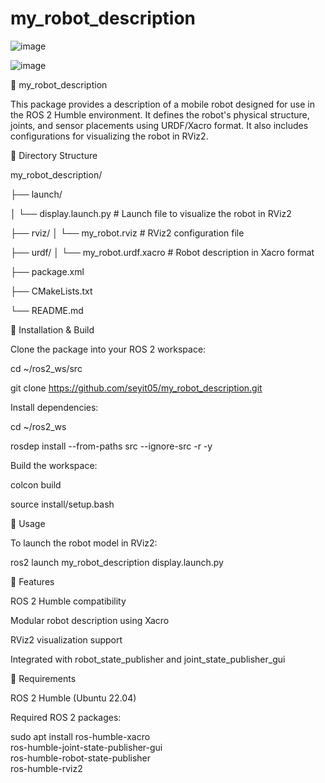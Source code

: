 # my_robot_description
 
![image](https://github.com/user-attachments/assets/02e6894b-1940-4a2c-b978-3cbc0218de89)

![image](https://github.com/user-attachments/assets/aaef56a3-8038-40c2-b88c-838872b6883f)

🦾 my_robot_description

This package provides a description of a mobile robot designed for use in the ROS 2 Humble environment. It defines the robot's physical structure, joints, and sensor placements using URDF/Xacro format. It also includes configurations for visualizing the robot in RViz2.

📁 Directory Structure

my_robot_description/

├── launch/

│   └── display.launch.py         # Launch file to visualize the robot in RViz2

├── rviz/
│   └── my_robot.rviz             # RViz2 configuration file

├── urdf/
│   └── my_robot.urdf.xacro       # Robot description in Xacro format

├── package.xml

├── CMakeLists.txt

└── README.md

🚀 Installation & Build

Clone the package into your ROS 2 workspace:


cd ~/ros2_ws/src

git clone https://github.com/seyit05/my_robot_description.git

Install dependencies:

cd ~/ros2_ws

rosdep install --from-paths src --ignore-src -r -y

Build the workspace:


colcon build

source install/setup.bash

🧪 Usage

To launch the robot model in RViz2:


ros2 launch my_robot_description display.launch.py

🔧 Features

ROS 2 Humble compatibility

Modular robot description using Xacro

RViz2 visualization support

Integrated with robot_state_publisher and joint_state_publisher_gui

🧱 Requirements

ROS 2 Humble (Ubuntu 22.04)

Required ROS 2 packages:

sudo apt install ros-humble-xacro \
                 ros-humble-joint-state-publisher-gui \
                 ros-humble-robot-state-publisher \
                 ros-humble-rviz2
